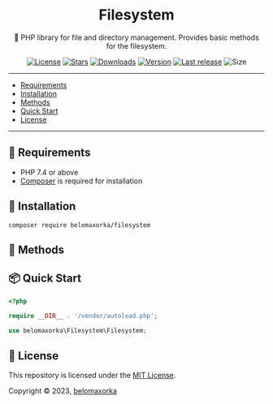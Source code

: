 <h1 align="center">Filesystem</h1>
<p align="center">📁 PHP library for file and directory management. Provides basic methods for the filesystem.</p>

<p align="center">
  <a href="https://github.com/belomaxorka/filesystem/blob/main/LICENSE"><img src="https://img.shields.io/github/license/belomaxorka/filesystem" alt="License"></a>
  <a href="https://packagist.org/packages/torrentpier/torrentpier"><img src="https://img.shields.io/packagist/stars/belomaxorka/filesystem" alt="Stars"></a>
  <a href="https://packagist.org/packages/torrentpier/torrentpier"><img src="https://img.shields.io/packagist/dt/belomaxorka/filesystem" alt="Downloads"></a>
  <a href="https://packagist.org/packages/torrentpier/torrentpier"><img src="https://img.shields.io/packagist/v/belomaxorka/filesystem" alt="Version"></a>
  <a href="https://github.com/torrentpier/torrentpier/releases"><img src="https://img.shields.io/github/release-date/belomaxorka/filesystem" alt="Last release"></a>
  <img src="https://img.shields.io/github/repo-size/belomaxorka/filesystem" alt="Size">
</p>

---

- [Requirements](#-requirements)
- [Installation](#-installation)
- [Methods](#-methods)
- [Quick Start](#-quick-start)
- [License](#-license)

---

## 🔧 Requirements

* PHP 7.4 or above
* [Composer](https://getcomposer.org) is required for installation

## 💾 Installation

	composer require belomaxorka/filesystem

## 🎲 Methods

## 📦 Quick Start

```php
<?php

require __DIR__ . '/vendor/autoload.php';

use belomaxorka\Filesystem\Filesystem;
```

## 📖 License

This repository is licensed under the [MIT License](LICENSE).

Copyright © 2023, [belomaxorka](https://github.com/belomaxorka)

